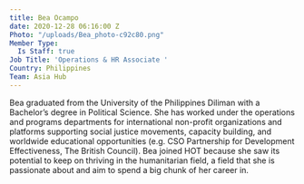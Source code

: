 ```yaml
---
title: Bea Ocampo
date: 2020-12-28 06:16:00 Z
Photo: "/uploads/Bea_photo-c92c80.png"
Member Type:
  Is Staff: true
Job Title: 'Operations & HR Associate '
Country: Philippines
Team: Asia Hub
---
```


Bea graduated from the University of the Philippines Diliman with a Bachelor’s degree in Political Science. She has worked under the operations and programs departments for international non-profit organizations and platforms supporting social justice movements, capacity building, and worldwide educational opportunities (e.g. CSO Partnership for Development Effectiveness, The British Council). Bea joined HOT because she saw its potential to keep on thriving in the humanitarian field, a field that she is passionate about and aim to spend a big chunk of her career in.
